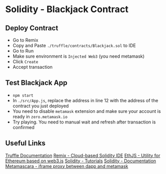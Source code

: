 # Solidity - Blackjack Contract

## Deploy Contract
- Go to Remix
- Copy and Paste `./truffle/contracts/Blackjack.sol` to IDE
- Go to Run
- Make sure environment is `Injected Web3` (you need metamask)
- Click `Create`
- Accept transaction

## Test Blackjack App
- `npm start`
- In `./src/App.js`, replace the address in line 12 with the address of the contract you just deployed
- You need to disable `metamask` extension and make sure your account is ready in `zero.metamask.io`
- Try playing. You need to manual wait and refresh after transaction is confirmed 

## Useful Links
[Truffle Documentation](http://truffleframework.com/docs/)
[Remix - Cloud-based Solidity IDE](https://remix.ethereum.org)
[EthJS - Utility for Ethereum based on web3.js](https://github.com/ethjs/ethjs)
[Solidity - Tutorials](https://ethereumbuilders.gitbooks.io/guide/content/en/solidity_tutorials.html)
[Solidity - Documentation](https://solidity.readthedocs.io/en/develop/)
[Metamascara - iframe proxy between dapp and metamask](https://github.com/MetaMask/mascara)
